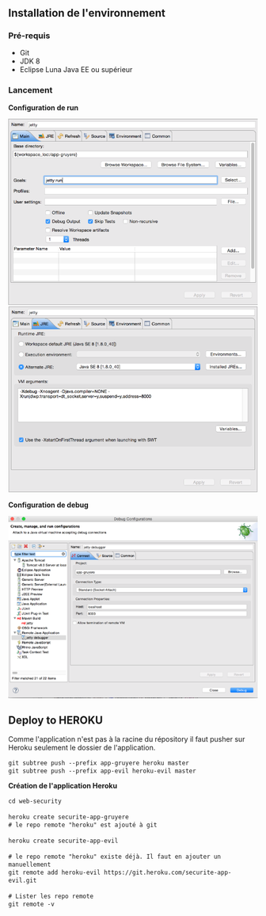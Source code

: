# 

## Installation de l'environnement

### Pré-requis
 * Git
 * JDK 8
 * Eclipse Luna Java EE ou supérieur

### Lancement

**Configuration de run**

![Configuration Eclipse](eclipse-configuration-run1.png)
![Configuration Eclipse](eclipse-configuration-run2.png)

**Configuration de debug**

![Configuration Eclipse](eclipse-configuration-debug.png)

## Deploy to HEROKU

Comme l'application n'est pas à la racine du répository il faut pusher sur Heroku seulement le dossier de l'application.
  
    git subtree push --prefix app-gruyere heroku master
    git subtree push --prefix app-evil heroku-evil master


**Création de l'application Heroku**
  
    cd web-security

    heroku create securite-app-gruyere
    # le repo remote "heroku" est ajouté à git

    heroku create securite-app-evil

    # le repo remote "heroku" existe déjà. Il faut en ajouter un manuellement
    git remote add heroku-evil https://git.heroku.com/securite-app-evil.git

    # Lister les repo remote
    git remote -v
